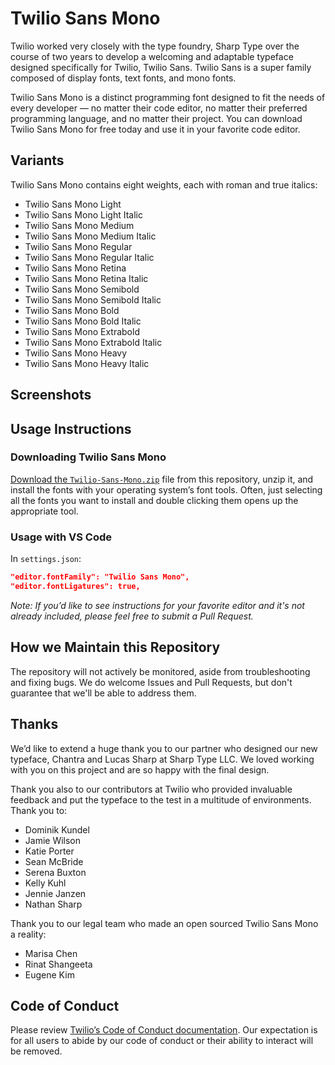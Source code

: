 # Twilio Sans Mono

Twilio worked very closely with the type foundry, Sharp Type over the course of two years to develop a welcoming and adaptable typeface designed specifically for Twilio, Twilio Sans. Twilio Sans is a super family composed of display fonts, text fonts, and mono fonts.

Twilio Sans Mono is a distinct programming font designed to fit the needs of every developer — no matter their code editor, no matter their preferred programming language, and no matter their project. You can download Twilio Sans Mono for free today and use it in your favorite code editor.

## Variants

Twilio Sans Mono contains eight weights, each with roman and true italics:

* Twilio Sans Mono Light
* Twilio Sans Mono Light Italic
* Twilio Sans Mono Medium
* Twilio Sans Mono Medium Italic
* Twilio Sans Mono Regular
* Twilio Sans Mono Regular Italic
* Twilio Sans Mono Retina
* Twilio Sans Mono Retina Italic
* Twilio Sans Mono Semibold
* Twilio Sans Mono Semibold Italic
* Twilio Sans Mono Bold
* Twilio Sans Mono Bold Italic
* Twilio Sans Mono Extrabold
* Twilio Sans Mono Extrabold Italic
* Twilio Sans Mono Heavy
* Twilio Sans Mono Heavy Italic

## Screenshots

<!-- ![alt text](https://screenshot-link.com/img.jpg) -->

## Usage Instructions

### Downloading Twilio Sans Mono

[Download the `Twilio-Sans-Mono.zip`](https://github.com/twilio/twilio-sans-mono/raw/main/Twilio-Sans-Mono.zip) file from this repository, unzip it, and install the fonts with your operating system’s font tools. Often, just selecting all the fonts you want to install and double clicking them opens up the appropriate tool.

### Usage with VS Code

In `settings.json`:

```json
"editor.fontFamily": "Twilio Sans Mono",
"editor.fontLigatures": true,
```

_Note: If you’d like to see instructions for your favorite editor and it's not already included, please feel free to submit a Pull Request._

## How we Maintain this Repository

The repository will not actively be monitored, aside from troubleshooting and fixing bugs. We do welcome Issues and Pull Requests, but don't guarantee that we'll be able to address them.

## Thanks

We’d like to extend a huge thank you to our partner who designed our new typeface, Chantra and Lucas Sharp at Sharp Type LLC. We loved working with you on this project and are so happy with the final design.

Thank you also to our contributors at Twilio who provided invaluable feedback and put the typeface to the test in a multitude of environments. Thank you to:

* Dominik Kundel
* Jamie Wilson
* Katie Porter
* Sean McBride
* Serena Buxton
* Kelly Kuhl
* Jennie Janzen
* Nathan Sharp

Thank you to our legal team who made an open sourced Twilio Sans Mono a reality:

* Marisa Chen
* Rinat Shangeeta
* Eugene Kim

## Code of Conduct

Please review [Twilio’s Code of Conduct documentation](https://github.com/twilio/.github/blob/master/CODE_OF_CONDUCT.md). Our expectation is for all users to abide by our code of conduct or their ability to interact will be removed.
